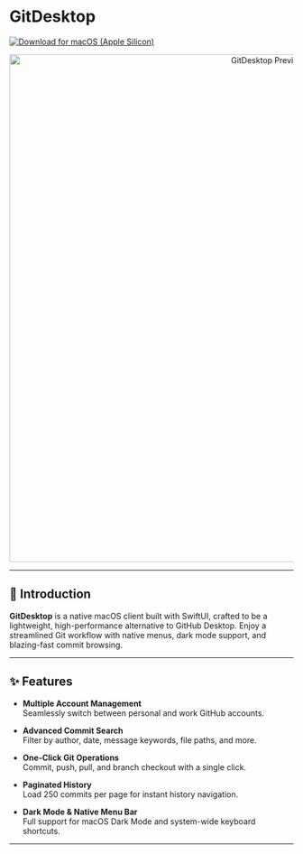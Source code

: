 # GitDesktop

[![Download for macOS (Apple Silicon)](https://img.shields.io/badge/Download%20Apple%20Silicon-0.4.0-007AFF?style=for-the-badge&logo=apple&logoColor=white)](https://github.com/kics223w1/GitDesktop/releases/download/v0.4.0/GitDesktop.dmg)

<p align="center">
  <picture>
    <source srcset="https://github.com/user-attachments/assets/f6cb9e41-b0a7-4a7d-a0a8-58d8914d2d6f" media="(prefers-color-scheme: dark)" />
    <img src="https://github.com/user-attachments/assets/f6cb9e41-b0a7-4a7d-a0a8-58d8914d2d6f" alt="GitDesktop Preview" width="900" />
  </picture>
</p>

---

## 🚀 Introduction

**GitDesktop** is a native macOS client built with SwiftUI, crafted to be a lightweight, high-performance alternative to GitHub Desktop. Enjoy a streamlined Git workflow with native menus, dark mode support, and blazing-fast commit browsing.

---

## ✨ Features

- **Multiple Account Management**  
  Seamlessly switch between personal and work GitHub accounts.

- **Advanced Commit Search**  
  Filter by author, date, message keywords, file paths, and more.

- **One-Click Git Operations**  
  Commit, push, pull, and branch checkout with a single click.

- **Paginated History**  
  Load 250 commits per page for instant history navigation.

- **Dark Mode & Native Menu Bar**  
  Full support for macOS Dark Mode and system-wide keyboard shortcuts.

---


